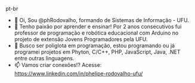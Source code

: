 pt-br
- 👋 Oi, Sou @phRodovalho, formando de Sistemas de Informação - UFU.
- 👀 Tenho paixão por aprender e ensinar! Por 2 anos consecutivos fui professor de programação e robótica educacional com Arduino no projeto de extensão Jovens Programadores pela UFU.
- 🌱 Busco ser poliglota em programação, estou programando ou já programei projetos em Phyton, C/C++, PHP, JavaScript, Java, .NET entre outras linguagens.
- 📫 Vamos criar conexões!? Acesse: https://www.linkedin.com/in/phelipe-rodovalho-ufu/


